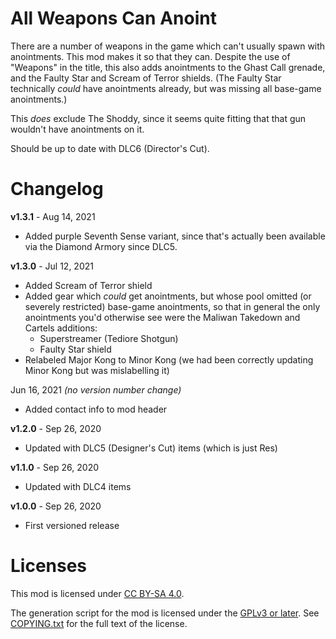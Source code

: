 All Weapons Can Anoint
======================

There are a number of weapons in the game which can't usually spawn with
anointments.  This mod makes it so that they can.  Despite the use
of "Weapons" in the title, this also adds anointments to the Ghast Call
grenade, and the Faulty Star and Scream of Terror shields.  (The Faulty
Star technically *could* have anointments already, but was missing all
base-game anointments.)

This *does* exclude The Shoddy, since it seems quite fitting that that
gun wouldn't have anointments on it.

Should be up to date with DLC6 (Director's Cut).

Changelog
=========

**v1.3.1** - Aug 14, 2021
 * Added purple Seventh Sense variant, since that's actually been available
   via the Diamond Armory since DLC5.

**v1.3.0** - Jul 12, 2021
 * Added Scream of Terror shield
 * Added gear which *could* get anointments, but whose pool omitted (or
   severely restricted) base-game anointments, so that in general the only
   anointments you'd otherwise see were the Maliwan Takedown and Cartels
   additions:
   * Superstreamer (Tediore Shotgun)
   * Faulty Star shield
 * Relabeled Major Kong to Minor Kong (we had been correctly updating Minor Kong
   but was mislabelling it)

Jun 16, 2021 *(no version number change)*
 * Added contact info to mod header

**v1.2.0** - Sep 26, 2020
 * Updated with DLC5 (Designer's Cut) items (which is just Res)

**v1.1.0** - Sep 26, 2020
 * Updated with DLC4 items

**v1.0.0** - Sep 26, 2020
 * First versioned release
 
Licenses
========

This mod is licensed under [CC BY-SA 4.0](https://creativecommons.org/licenses/by-sa/4.0/).

The generation script for the mod is licensed under the
[GPLv3 or later](https://www.gnu.org/licenses/quick-guide-gplv3.html).
See [COPYING.txt](../../COPYING.txt) for the full text of the license.

